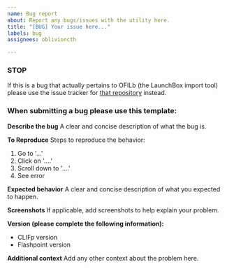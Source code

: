 ```yaml
---
name: Bug report
about: Report any bugs/issues with the utility here.
title: "[BUG] Your issue here..."
labels: bug
assignees: oblivioncth

---
```


### STOP
If this is a bug that actually pertains to OFILb (the LaunchBox import tool) please use the issue tracker for [that repository](https://github.com/oblivioncth/OFILb/issues) instead.

### When submitting a bug please use this template:
**Describe the bug**
A clear and concise description of what the bug is.

**To Reproduce**
Steps to reproduce the behavior:
1. Go to '...'
2. Click on '....'
3. Scroll down to '....'
4. See error

**Expected behavior**
A clear and concise description of what you expected to happen.

**Screenshots**
If applicable, add screenshots to help explain your problem.

**Version (please complete the following information):**
 - CLIFp version
- Flashpoint version

**Additional context**
Add any other context about the problem here.
